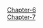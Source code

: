 [Chapter-6](https://docs.google.com/document/d/1wVWM0AZicGeh4LwVnXUqAAucIaYOlva18ystZZTGebQ/edit?usp=sharing)<br/>
[Chapter-7](https://docs.google.com/document/d/1VvXgVtcbXRw4ATu9w-6uOubrb8pKJGd_qWw1MJ6Bl0s/edit?usp=sharing)<br/>